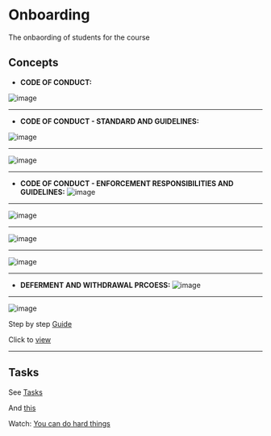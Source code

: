 # Onboarding
The onbaording of students for the course

## Concepts
* **CODE OF CONDUCT:**

![image](https://user-images.githubusercontent.com/106776383/230886507-98d2b7c7-b81c-45a0-87d7-fc476b0960cf.png)

---
* **CODE OF CONDUCT - STANDARD AND GUIDELINES:**

![image](https://user-images.githubusercontent.com/106776383/230887042-f11e14fb-2656-4ba0-8ce0-bbb7c08be012.png)
***
![image](https://user-images.githubusercontent.com/106776383/230887758-bf9ab014-c95f-4089-ba14-1d386f153a5d.png)

---
* **CODE OF CONDUCT - ENFORCEMENT RESPONSIBILITIES AND GUIDELINES:**
![image](https://user-images.githubusercontent.com/106776383/230888168-99d26313-1093-4919-b01a-9561895f814d.png)
***
![image](https://user-images.githubusercontent.com/106776383/230888306-4c75477e-3b47-4837-9822-cedf60dad8a0.png)
***
![image](https://user-images.githubusercontent.com/106776383/230888432-e9dae27b-acc3-4d15-b16d-bb3dc1c5e33f.png)
***
![image](https://user-images.githubusercontent.com/106776383/230888499-46b485ae-66b0-44b4-8319-d9dd8eed27f6.png)

---
* **DEFERMENT AND WITHDRAWAL PRCOESS:**
![image](https://user-images.githubusercontent.com/106776383/230889089-e80e926a-b101-435b-ae3f-f04faed83d75.png)
***
![image](https://user-images.githubusercontent.com/106776383/230889295-e2cf535e-01ab-46a1-8ad4-8704fb3962b1.png)

Step by step [Guide](https://intranet.alxswe.com/rltoken/gbgU3ifwOQLlYlPwBYtbqg)

Click to [view](https://github.com/AsuweRich/S.E_Bounty/blob/main/0-Onboarding/Welcome_on_Board/Welcome_on_baord1.JPG)

---
## Tasks
See [Tasks](https://github.com/AsuweRich/S.E_Bounty/blob/main/0-Onboarding/Welcome_on_Board/Welcome_on_baord3.JPG)

And [this](https://github.com/AsuweRich/S.E_Bounty/blob/main/0-Onboarding/Welcome_on_Board/Welcome_on_board2.JPG)

Watch: [You can do hard things](https://youtu.be/-QObEqKvSIg)
